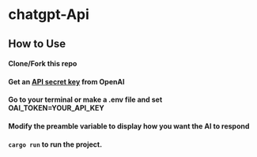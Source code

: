 # chatgpt-Api

## How to Use

#### Clone/Fork this repo
#### Get an [API secret key](https://beta.openai.com/account/api-keys) from OpenAI
#### Go to your terminal or make a .env file and set OAI_TOKEN=YOUR_API_KEY

#### Modify the preamble variable to display how you want the AI to respond
#### `cargo run` to run the project.
